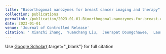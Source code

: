 ```yaml
---
title: "Bioorthogonal nanozymes for breast cancer imaging and therapy"
collection: publications
permalink: /publication/2023-01-01-Bioorthogonal-nanozymes-for-breast-cancer-imaging-and-therapy
date: 2023-01-01
venue: 'Journal of Controlled Release'
citation: ' Xianzhi Zhang,  Yuanchang Liu,  Jeerapat Doungchawee,  Laura Castellanos-García,  Kristen Sikora,  Taewon Jeon,  Ritabrita Goswami,  Stefano Fedeli,  Aarohi Gupta,  Rui Huang,  Cristina-Maria Hirschbiegel,  Roberto Cao-Milán,  Prabin Majhi,  Yagiz Cicek,  Liang Liu,  D. Jerry,  Richard Vachet,  Vincent Rotello, &quot;Bioorthogonal nanozymes for breast cancer imaging and therapy.&quot; Journal of Controlled Release, 2023.'
---
```

Use [Google Scholar](https://scholar.google.com/scholar?q=Bioorthogonal+nanozymes+for+breast+cancer+imaging+and+therapy){:target="_blank"} for full citation